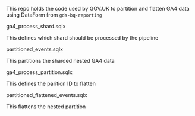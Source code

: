 This repo holds the code used by GOV.UK to partition and flatten GA4 data using DataForm from `gds-bq-reporting`


ga4_process_shard.sqlx

This defines which shard should be processed by the pipeline


partitioned_events.sqlx

This partitions the sharded nested GA4 data


ga4_process_partition.sqlx

This defines the parition ID to flatten


partitioned_flattened_events.sqlx

This flattens the nested partition
